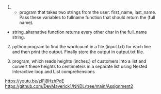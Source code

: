1. * program that takes two strings from the user: first_name, last_name. Pass these variables to fullname function that should return the (full name).
* string_alternative function returns  every other char in the full_name string.

2. python program to find the wordcount in a file (input.txt) for each line and then print the output. Finally store the output in output.txt file.

3.  program, which reads heights (inches.) of customers into a list and convert these
heights to centimeters in a separate list using Nested Interactive loop and List comprehensions

https://youtu.be/zIFj8HzhPoE
https://github.com/DevMaverick1/NNDL/tree/main/Assignment2